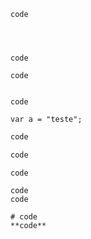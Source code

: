
```
code




code
```

```
code


```

```
code
```

```
var a = "teste";
```

```javascript
code
```

```bash c
code
```

```
code
```

```
code
code
```

```
# code
**code**
```
